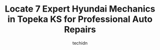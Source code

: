 ---
layout: ampstory
image: https://images.unsplash.com/photo-1580679568899-be51739ba2df?ixlib=rb-4.0.3&ixid=MnwxMjA3fDB8MHxwaG90by1wYWdlfHx8fGVufDB8fHx8&auto=format&fit=crop&w=640&h=853&q=80
author: techidn
featured: false
description: Looking for reliable and skilled Hyundai Mechanic in Topeka KS, USA? Your search ends here with the 7 best Hyundai Mechanic in town. With their expertise and commitment to delivering excepti
title: Locate 7 Expert Hyundai Mechanics in Topeka KS for Professional Auto Repairs
cover:
   title: Locate 7 Expert Hyundai Mechanics in Topeka KS for Professional Auto Repairs
   subtitle: Rickpate
   background: https://images.unsplash.com/photo-1580679568899-be51739ba2df?ixlib=rb-4.0.3&ixid=MnwxMjA3fDB8MHxwaG90by1wYWdlfHx8fGVufDB8fHx8&auto=format&fit=crop&w=640&h=853&q=80

pages: 
 - layout: thirds
   top: <h1>#1 Yinglings Auto Service</h1>
   bottom: "<p>This was my first experience using this company and I will 100% be using them again and recommending them to others! I needed an alignment on my car and when they were pu</p>"
   background: https://www.knot35.com/toplist/wp-content/uploads/2023/06/best-hyundai-mechanic-1-in-topeka-ks-1685834759.png
   backgroundblur: true
 - layout: thirds
   top: <h1>#2 Dougs Service Center</h1>
   bottom: "<p>601 SW Fairlawn Rd, Topeka, KS 66606, United States</p>"
   background: https://www.knot35.com/toplist/wp-content/uploads/2023/06/best-hyundai-mechanic-2-in-topeka-ks-1685834760.jpeg
   cta:
      link: https://www.knot35.com/toplist/locate-7-expert-hyundai-mechanics-in-topeka-ks-for-professional-auto-repairs/
      text: Locate 7 Expert Hyundai Mechanics in Topeka KS for Professional Auto Repairs
 - layout: thirds
   top: <h1>#3 Shorey Automotive</h1>
   bottom: "<p>1432 NW Eugene St, Topeka, KS 66608, United States</p>"
   background: https://www.knot35.com/toplist/wp-content/uploads/2023/06/best-hyundai-mechanic-3-in-topeka-ks-1685834761.jpeg
   cta:
      link: https://www.knot35.com/toplist/locate-7-expert-hyundai-mechanics-in-topeka-ks-for-professional-auto-repairs/
      text: Locate 7 Expert Hyundai Mechanics in Topeka KS for Professional Auto Repairs
 - layout: thirds
   top: <h1>#4 California Auto Service</h1>
   bottom: "<p>2740 SE California Ave, Topeka, KS 66605, United States</p>"
   background: https://images.unsplash.com/photo-1531169509526-f8f1fdaa4a67?ixlib=rb-4.0.3&ixid=MnwxMjA3fDB8MHxwaG90by1wYWdlfHx8fGVufDB8fHx8&auto=format&fit=crop&w=640&h=853&q=80
   cta:
      link: https://www.knot35.com/toplist/locate-7-expert-hyundai-mechanics-in-topeka-ks-for-professional-auto-repairs/
      text: Locate 7 Expert Hyundai Mechanics in Topeka KS for Professional Auto Repairs
 - layout: thirds
   top: <h1>#5 Automotion By Manis Inc</h1>
   bottom: "<p>1835 S Kansas Ave, Topeka, KS 66612, United States</p>"
   background: https://images.unsplash.com/photo-1615749413727-825b59a857b5?ixlib=rb-4.0.3&ixid=MnwxMjA3fDB8MHxwaG90by1wYWdlfHx8fGVufDB8fHx8&auto=format&fit=crop&w=640&h=853&q=80
   cta:
      link: https://www.knot35.com/toplist/locate-7-expert-hyundai-mechanics-in-topeka-ks-for-professional-auto-repairs/
      text: Locate 7 Expert Hyundai Mechanics in Topeka KS for Professional Auto Repairs
 - layout: thirds
   top: <h1>#6 Performance Auto Care of Topeka, Inc</h1>
   bottom: "<p>5723 SW 21st St, Topeka, KS 66604, United States</p>"
   background: https://images.unsplash.com/photo-1527067829737-402993088e6b?ixlib=rb-4.0.3&ixid=MnwxMjA3fDB8MHxwaG90by1wYWdlfHx8fGVufDB8fHx8&auto=format&fit=crop&w=640&h=853&q=80
   cta:
      link: https://www.knot35.com/toplist/locate-7-expert-hyundai-mechanics-in-topeka-ks-for-professional-auto-repairs/
      text: Locate 7 Expert Hyundai Mechanics in Topeka KS for Professional Auto Repairs
 - layout: thirds
   top: <h1>#7 Dannys Car Care Center</h1>
   bottom: "<p>700 SW Gage Blvd, Topeka, KS 66606, United States</p>"
   background: https://images.unsplash.com/photo-1533998839656-76f5e4b2bccb?ixlib=rb-4.0.3&ixid=MnwxMjA3fDB8MHxwaG90by1wYWdlfHx8fGVufDB8fHx8&auto=format&fit=crop&w=640&h=853&q=80
   cta:
      link: https://www.knot35.com/toplist/locate-7-expert-hyundai-mechanics-in-topeka-ks-for-professional-auto-repairs/
      text: Locate 7 Expert Hyundai Mechanics in Topeka KS for Professional Auto Repairs
 - layout: thirds
   middle: Continue reading...
   background: https://images.unsplash.com/photo-1602536052359-ef94c21c5948?ixlib=rb-4.0.3&ixid=MnwxMjA3fDB8MHxwaG90by1wYWdlfHx8fGVufDB8fHx8&auto=format&fit=crop&w=640&h=853&q=80
   cta:
      link: https://www.knot35.com/toplist/locate-7-expert-hyundai-mechanics-in-topeka-ks-for-professional-auto-repairs/
      text: Locate 7 Expert Hyundai Mechanics in Topeka KS for Professional Auto Repairs
      
---
